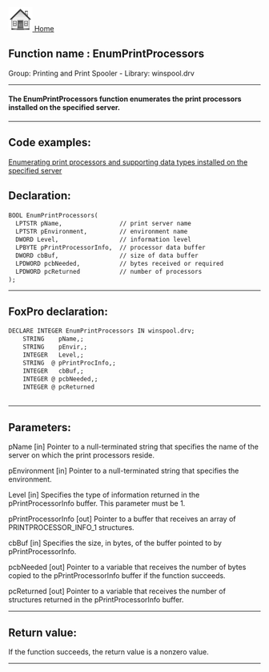 [<img src="../../images/home.png"> Home ](https://github.com/VFPX/Win32API)  

## Function name : EnumPrintProcessors
Group: Printing and Print Spooler - Library: winspool.drv    
***  


#### The EnumPrintProcessors function enumerates the print processors installed on the specified server.
***  


## Code examples:
[Enumerating print processors and supporting data types installed on the specified server](../../samples/sample_333.md)  

## Declaration:
```foxpro  
BOOL EnumPrintProcessors(
  LPTSTR pName,                // print server name
  LPTSTR pEnvironment,         // environment name
  DWORD Level,                 // information level
  LPBYTE pPrintProcessorInfo,  // processor data buffer
  DWORD cbBuf,                 // size of data buffer
  LPDWORD pcbNeeded,           // bytes received or required
  LPDWORD pcReturned           // number of processors
);  
```  
***  


## FoxPro declaration:
```foxpro  
DECLARE INTEGER EnumPrintProcessors IN winspool.drv;
	STRING    pName,;
	STRING    pEnvir,;
	INTEGER   Level,;
	STRING  @ pPrintProcInfo,;
	INTEGER   cbBuf,;
	INTEGER @ pcbNeeded,;
	INTEGER @ pcReturned
  
```  
***  


## Parameters:
pName 
[in] Pointer to a null-terminated string that specifies the name of the server on which the print processors reside. 

pEnvironment 
[in] Pointer to a null-terminated string that specifies the environment.

Level 
[in] Specifies the type of information returned in the pPrintProcessorInfo buffer. This parameter must be 1. 

pPrintProcessorInfo 
[out] Pointer to a buffer that receives an array of PRINTPROCESSOR_INFO_1 structures.

cbBuf 
[in] Specifies the size, in bytes, of the buffer pointed to by pPrintProcessorInfo. 

pcbNeeded 
[out] Pointer to a variable that receives the number of bytes copied to the pPrintProcessorInfo buffer if the function succeeds.

pcReturned 
[out] Pointer to a variable that receives the number of structures returned in the pPrintProcessorInfo buffer.  
***  


## Return value:
If the function succeeds, the return value is a nonzero value.  
***  

